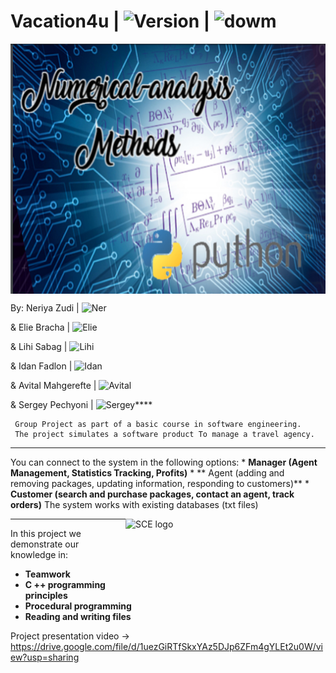 # Vacation4u | <img src="https://img.shields.io/badge/Version-1.1-green" alt="Version" > |   <img src="https://img.shields.io/badge/Downloads-20-lightgreen" alt="dowm" >

<img src="https://github.com/NeriyaZudi/Numerical-analysis-python/blob/main/numerical%20anlysis.jpg" align="center"
     alt="logo" width="600" height="400">
     
 By: Neriya Zudi | <img src="https://img.shields.io/badge/Neriya-Programmer-blue" alt="Ner" > 
 
 & Elie Bracha | <img src="https://img.shields.io/badge/Elie-Programmer-green" alt="Elie" > 
 
 & Lihi Sabag | <img src="https://img.shields.io/badge/Lihi-Programmer-blue" alt="Lihi" >
 
 &  Idan Fadlon | <img src="https://img.shields.io/badge/Idan-Programmer-green" alt="Idan" >
 
 & Avital Mahgerefte | <img src="https://img.shields.io/badge/Avital-Programmer-blue" alt="Avital" >
 
 & Sergey Pechyoni | <img src="https://img.shields.io/badge/Sergey-Programmer-green" alt="Sergey" >****
 

     
     Group Project as part of a basic course in software engineering.
     The project simulates a software product To manage a travel agency.
     
   <hr>
    
   You can connect to the system in the following options:
        * **Manager (Agent Management, Statistics Tracking, Profits)**
        * ** Agent (adding and removing packages, updating information, responding to customers)**
        * **Customer (search and purchase packages, contact an agent, track orders)**
   The system works with existing databases (txt files)
     
 <img src="https://upload.wikimedia.org/wikipedia/he/4/44/SCE_logo.png" align="right"
     alt="SCE logo" width="320" height="98">
  <hr>
    
   In this project we demonstrate our knowledge in:
   * **Teamwork**
   * **C ++ programming principles**
   * **Procedural programming**
   * **Reading and writing files**
  


Project presentation video -> https://drive.google.com/file/d/1uezGiRTfSkxYAz5DJp6ZFm4gYLEt2u0W/view?usp=sharing
